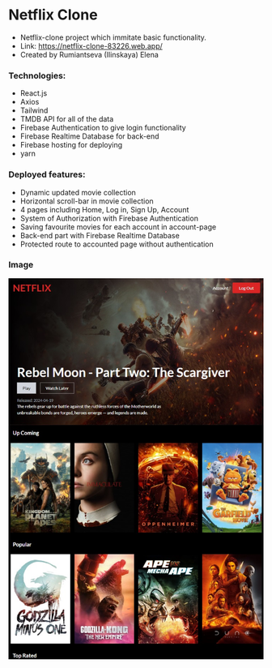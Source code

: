 # Netflix Clone
- Netflix-clone project which immitate basic functionality.
- Link: https://netflix-clone-83226.web.app/
- Created by Rumiantseva (Ilinskaya) Elena


### Technologies:
- React.js
- Axios
- Tailwind
- TMDB API for all of the data
- Firebase Authentication to give login functionality
- Firebase Realtime Database for back-end
- Firebase hosting for deploying
- yarn


### Deployed features:
- Dynamic updated movie collection
- Horizontal scroll-bar in movie collection
- 4 pages including Home, Log in, Sign Up, Account
- System of Authorization with Firebase Authentication
- Saving favourite movies for each account in account-page
- Back-end part with Firebase Realtime Database
- Protected route to accounted page without authentication


### Image
![Image netflix-clone](https://github.com/elenarumiru/netflix-clone/raw/master/image/netflix-homepage.jpg)
